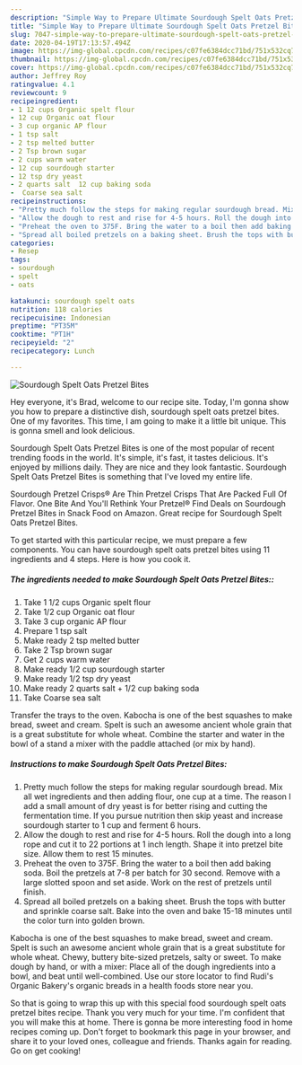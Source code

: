```yaml
---
description: "Simple Way to Prepare Ultimate Sourdough Spelt Oats Pretzel Bites"
title: "Simple Way to Prepare Ultimate Sourdough Spelt Oats Pretzel Bites"
slug: 7047-simple-way-to-prepare-ultimate-sourdough-spelt-oats-pretzel-bites
date: 2020-04-19T17:13:57.494Z
image: https://img-global.cpcdn.com/recipes/c07fe6384dcc71bd/751x532cq70/sourdough-spelt-oats-pretzel-bites-recipe-main-photo.jpg
thumbnail: https://img-global.cpcdn.com/recipes/c07fe6384dcc71bd/751x532cq70/sourdough-spelt-oats-pretzel-bites-recipe-main-photo.jpg
cover: https://img-global.cpcdn.com/recipes/c07fe6384dcc71bd/751x532cq70/sourdough-spelt-oats-pretzel-bites-recipe-main-photo.jpg
author: Jeffrey Roy
ratingvalue: 4.1
reviewcount: 9
recipeingredient:
- 1 12 cups Organic spelt flour
- 12 cup Organic oat flour
- 3 cup organic AP flour
- 1 tsp salt
- 2 tsp melted butter
- 2 Tsp brown sugar
- 2 cups warm water
- 12 cup sourdough starter
- 12 tsp dry yeast
- 2 quarts salt  12 cup baking soda
-  Coarse sea salt
recipeinstructions:
- "Pretty much follow the steps for making regular sourdough bread. Mix all wet ingredients and then adding flour, one cup at a time. The reason I add a small amount of dry yeast is for better rising and cutting the fermentation time. If you pursue nutrition then skip yeast and increase sourdough starter to 1 cup and ferment 6 hours."
- "Allow the dough to rest and rise for 4-5 hours. Roll the dough into a long rope and cut it to 22 portions at 1 inch length. Shape it into pretzel bite size. Allow them to rest 15 minutes."
- "Preheat the oven to 375F. Bring the water to a boil then add baking soda. Boil the pretzels at 7-8 per batch for 30 second. Remove with a large slotted spoon and set aside. Work on the rest of pretzels until finish."
- "Spread all boiled pretzels on a baking sheet. Brush the tops with butter and sprinkle coarse salt. Bake into the oven and bake 15-18 minutes until the color turn into golden brown."
categories:
- Resep
tags:
- sourdough
- spelt
- oats

katakunci: sourdough spelt oats
nutrition: 118 calories
recipecuisine: Indonesian
preptime: "PT35M"
cooktime: "PT1H"
recipeyield: "2"
recipecategory: Lunch

---
```



![Sourdough Spelt Oats Pretzel Bites](https://img-global.cpcdn.com/recipes/c07fe6384dcc71bd/751x532cq70/sourdough-spelt-oats-pretzel-bites-recipe-main-photo.jpg)

Hey everyone, it's Brad, welcome to our recipe site. Today, I'm gonna show you how to prepare a distinctive dish, sourdough spelt oats pretzel bites. One of my favorites. This time, I am going to make it a little bit unique. This is gonna smell and look delicious.

Sourdough Spelt Oats Pretzel Bites is one of the most popular of recent trending foods in the world. It's simple, it's fast, it tastes delicious. It's enjoyed by millions daily. They are nice and they look fantastic. Sourdough Spelt Oats Pretzel Bites is something that I've loved my entire life.

Sourdough Pretzel Crisps® Are Thin Pretzel Crisps That Are Packed Full Of Flavor. One Bite And You&#39;ll Rethink Your Pretzel® Find Deals on Sourdough Pretzel Bites in Snack Food on Amazon. Great recipe for Sourdough Spelt Oats Pretzel Bites.


To get started with this particular recipe, we must prepare a few components. You can have sourdough spelt oats pretzel bites using 11 ingredients and 4 steps. Here is how you cook it.

##### The ingredients needed to make Sourdough Spelt Oats Pretzel Bites::

1. Take 1 1/2 cups Organic spelt flour
1. Take 1/2 cup Organic oat flour
1. Take 3 cup organic AP flour
1. Prepare 1 tsp salt
1. Make ready 2 tsp melted butter
1. Take 2 Tsp brown sugar
1. Get 2 cups warm water
1. Make ready 1/2 cup sourdough starter
1. Make ready 1/2 tsp dry yeast
1. Make ready 2 quarts salt + 1/2 cup baking soda
1. Take  Coarse sea salt


Transfer the trays to the oven. Kabocha is one of the best squashes to make bread, sweet and cream. Spelt is such an awesome ancient whole grain that is a great substitute for whole wheat. Combine the starter and water in the bowl of a stand a mixer with the paddle attached (or mix by hand). 

##### Instructions to make Sourdough Spelt Oats Pretzel Bites:

1. Pretty much follow the steps for making regular sourdough bread. Mix all wet ingredients and then adding flour, one cup at a time. The reason I add a small amount of dry yeast is for better rising and cutting the fermentation time. If you pursue nutrition then skip yeast and increase sourdough starter to 1 cup and ferment 6 hours.
1. Allow the dough to rest and rise for 4-5 hours. Roll the dough into a long rope and cut it to 22 portions at 1 inch length. Shape it into pretzel bite size. Allow them to rest 15 minutes.
1. Preheat the oven to 375F. Bring the water to a boil then add baking soda. Boil the pretzels at 7-8 per batch for 30 second. Remove with a large slotted spoon and set aside. Work on the rest of pretzels until finish.
1. Spread all boiled pretzels on a baking sheet. Brush the tops with butter and sprinkle coarse salt. Bake into the oven and bake 15-18 minutes until the color turn into golden brown.


Kabocha is one of the best squashes to make bread, sweet and cream. Spelt is such an awesome ancient whole grain that is a great substitute for whole wheat. Chewy, buttery bite-sized pretzels, salty or sweet. To make dough by hand, or with a mixer: Place all of the dough ingredients into a bowl, and beat until well-combined. Use our store locator to find Rudi&#39;s Organic Bakery&#39;s organic breads in a health foods store near you. 

So that is going to wrap this up with this special food sourdough spelt oats pretzel bites recipe. Thank you very much for your time. I'm confident that you will make this at home. There is gonna be more interesting food in home recipes coming up. Don't forget to bookmark this page in your browser, and share it to your loved ones, colleague and friends. Thanks again for reading. Go on get cooking!
